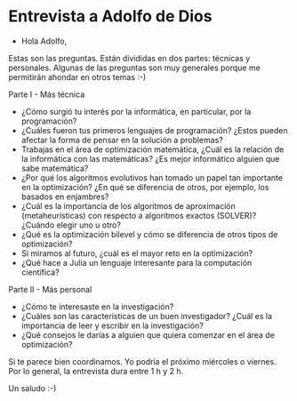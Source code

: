 # Entrevista a Adolfo de Dios

- Hola Adolfo,

  

Estas son las preguntas. Están divididas en dos partes: técnicas y personales. Algunas de las preguntas son muy generales porque me permitirán ahondar en otros temas :-)  

Parte I - Más técnica  
- ¿Cómo surgió tu interés por la informática, en particular, por la programación?  
- ¿Cuáles fueron tus primeros lenguajes de programación? ¿Estos pueden afectar la forma de pensar en la solución a problemas?  
- Trabajas en el área de optimización matemática, ¿Cuál es la relación de la informática con las matemáticas? ¿Es mejor informático alguien que sabe matemática?  
- ¿Por qué los algoritmos evolutivos han tomado un papel tan importante en la optimización? ¿En qué se diferencia de otros, por ejemplo, los basados en enjambres?  
- ¿Cuál es la importancia de los algoritmos de aproximación (metaheurísticas) con respecto a algoritmos exactos (SOLVER)? ¿Cuándo elegir uno u otro?  
- ¿Qué es la optimización bilevel y cómo se diferencia de otros tipos de optimización?  
- Si miramos al futuro, ¿cuál es el mayor reto en la optimización?  
- ¿Qué hace a Julia un lenguaje interesante para la computación científica?  

Parte II - Más personal  
- ¿Cómo te interesaste en la investigación?  
- ¿Cuáles son las características de un buen investigador? ¿Cuál es la importancia de leer y escribir en la investigación?  
- ¿Qué consejos le darías a alguien que quiera comenzar en el área de optimización?



  
Si te parece bien coordinamos. Yo podría el próximo miércoles o viernes. Por lo general, la entrevista dura entre 1 h y 2 h.   

Un saludo :-)
